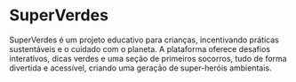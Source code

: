 # SuperVerdes
SuperVerdes é um projeto educativo para crianças, incentivando práticas sustentáveis e o cuidado com o planeta. A plataforma oferece desafios interativos, dicas verdes e uma seção de primeiros socorros, tudo de forma divertida e acessível, criando uma geração de super-heróis ambientais.
